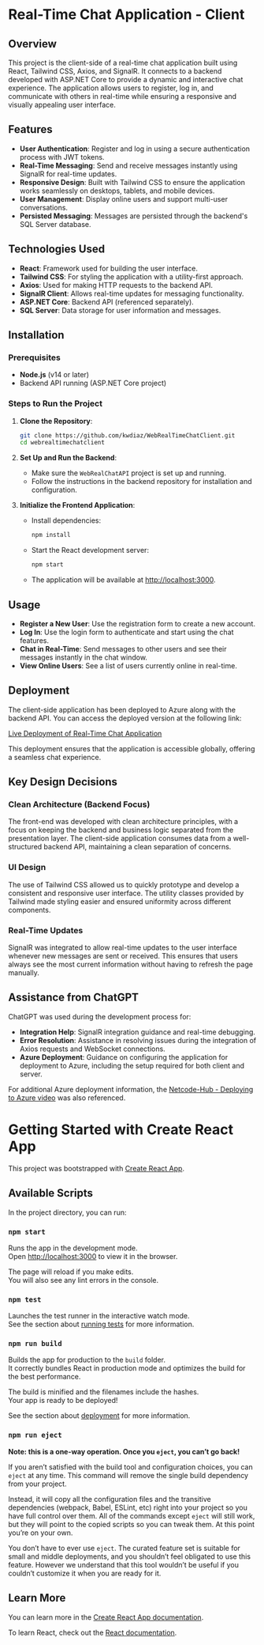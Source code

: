 
# Real-Time Chat Application - Client

## Overview

This project is the client-side of a real-time chat application built using React, Tailwind CSS, Axios, and SignalR. It connects to a backend developed with ASP.NET Core to provide a dynamic and interactive chat experience. The application allows users to register, log in, and communicate with others in real-time while ensuring a responsive and visually appealing user interface.

## Features

- **User Authentication**: Register and log in using a secure authentication process with JWT tokens.
- **Real-Time Messaging**: Send and receive messages instantly using SignalR for real-time updates.
- **Responsive Design**: Built with Tailwind CSS to ensure the application works seamlessly on desktops, tablets, and mobile devices.
- **User Management**: Display online users and support multi-user conversations.
- **Persisted Messaging**: Messages are persisted through the backend's SQL Server database.

## Technologies Used

- **React**: Framework used for building the user interface.
- **Tailwind CSS**: For styling the application with a utility-first approach.
- **Axios**: Used for making HTTP requests to the backend API.
- **SignalR Client**: Allows real-time updates for messaging functionality.
- **ASP.NET Core**: Backend API (referenced separately).
- **SQL Server**: Data storage for user information and messages.

## Installation

### Prerequisites

- **Node.js** (v14 or later)
- Backend API running (ASP.NET Core project)

### Steps to Run the Project

1. **Clone the Repository**:
   ```bash
   git clone https://github.com/kwdiaz/WebRealTimeChatClient.git
   cd webrealtimechatclient
   ```

2. **Set Up and Run the Backend**:
   - Make sure the `WebRealChatAPI` project is set up and running.
   - Follow the instructions in the backend repository for installation and configuration.

3. **Initialize the Frontend Application**:
   - Install dependencies:
     ```bash
     npm install
     ```
   - Start the React development server:
     ```bash
     npm start
     ```
   - The application will be available at [http://localhost:3000](http://localhost:3000).

## Usage

- **Register a New User**: Use the registration form to create a new account.
- **Log In**: Use the login form to authenticate and start using the chat features.
- **Chat in Real-Time**: Send messages to other users and see their messages instantly in the chat window.
- **View Online Users**: See a list of users currently online in real-time.

## Deployment

The client-side application has been deployed to Azure along with the backend API. You can access the deployed version at the following link:

[Live Deployment of Real-Time Chat Application](https://web-real-chat-f5bpc5g8g0f0bhed.canadacentral-01.azurewebsites.net/)

This deployment ensures that the application is accessible globally, offering a seamless chat experience.

## Key Design Decisions

### Clean Architecture (Backend Focus)

The front-end was developed with clean architecture principles, with a focus on keeping the backend and business logic separated from the presentation layer. The client-side application consumes data from a well-structured backend API, maintaining a clean separation of concerns.

### UI Design

The use of Tailwind CSS allowed us to quickly prototype and develop a consistent and responsive user interface. The utility classes provided by Tailwind made styling easier and ensured uniformity across different components.

### Real-Time Updates

SignalR was integrated to allow real-time updates to the user interface whenever new messages are sent or received. This ensures that users always see the most current information without having to refresh the page manually.

## Assistance from ChatGPT

ChatGPT was used during the development process for:

- **Integration Help**: SignalR integration guidance and real-time debugging.
- **Error Resolution**: Assistance in resolving issues during the integration of Axios requests and WebSocket connections.
- **Azure Deployment**: Guidance on configuring the application for deployment to Azure, including the setup required for both client and server.

For additional Azure deployment information, the [Netcode-Hub - Deploying to Azure video](https://www.youtube.com/watch?v=-wtRY2IepGE&ab_channel=Netcode-Hub) was also referenced.

# Getting Started with Create React App

This project was bootstrapped with [Create React App](https://github.com/facebook/create-react-app).

## Available Scripts

In the project directory, you can run:

### `npm start`

Runs the app in the development mode.\
Open [http://localhost:3000](http://localhost:3000) to view it in the browser.

The page will reload if you make edits.\
You will also see any lint errors in the console.

### `npm test`

Launches the test runner in the interactive watch mode.\
See the section about [running tests](https://facebook.github.io/create-react-app/docs/running-tests) for more information.

### `npm run build`

Builds the app for production to the `build` folder.\
It correctly bundles React in production mode and optimizes the build for the best performance.

The build is minified and the filenames include the hashes.\
Your app is ready to be deployed!

See the section about [deployment](https://facebook.github.io/create-react-app/docs/deployment) for more information.

### `npm run eject`

**Note: this is a one-way operation. Once you `eject`, you can’t go back!**

If you aren’t satisfied with the build tool and configuration choices, you can `eject` at any time. This command will remove the single build dependency from your project.

Instead, it will copy all the configuration files and the transitive dependencies (webpack, Babel, ESLint, etc) right into your project so you have full control over them. All of the commands except `eject` will still work, but they will point to the copied scripts so you can tweak them. At this point you’re on your own.

You don’t have to ever use `eject`. The curated feature set is suitable for small and middle deployments, and you shouldn’t feel obligated to use this feature. However we understand that this tool wouldn’t be useful if you couldn’t customize it when you are ready for it.

## Learn More

You can learn more in the [Create React App documentation](https://facebook.github.io/create-react-app/docs/getting-started).

To learn React, check out the [React documentation](https://reactjs.org/).

